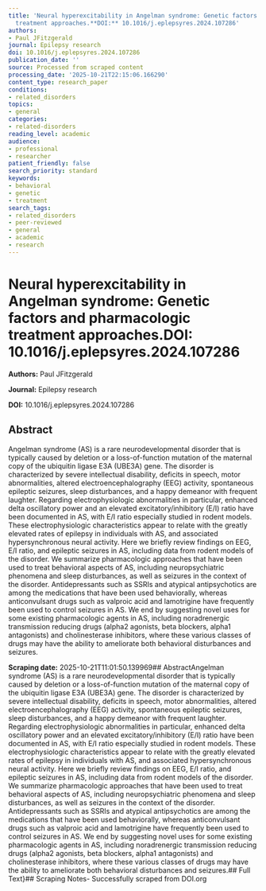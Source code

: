 ```yaml
---
title: 'Neural hyperexcitability in Angelman syndrome: Genetic factors and pharmacologic
  treatment approaches.**DOI:** 10.1016/j.eplepsyres.2024.107286'
authors:
- Paul JFitzgerald
journal: Epilepsy research
doi: 10.1016/j.eplepsyres.2024.107286
publication_date: ''
source: Processed from scraped content
processing_date: '2025-10-21T22:15:06.166290'
content_type: research_paper
conditions:
- related_disorders
topics:
- general
categories:
- related-disorders
reading_level: academic
audience:
- professional
- researcher
patient_friendly: false
search_priority: standard
keywords:
- behavioral
- genetic
- treatment
search_tags:
- related_disorders
- peer-reviewed
- general
- academic
- research
---
```


# Neural hyperexcitability in Angelman syndrome: Genetic factors and pharmacologic treatment approaches.**DOI:** 10.1016/j.eplepsyres.2024.107286

**Authors:** Paul JFitzgerald

**Journal:** Epilepsy research

**DOI:** 10.1016/j.eplepsyres.2024.107286

## Abstract

Angelman syndrome (AS) is a rare neurodevelopmental disorder that is typically caused by deletion or a loss-of-function mutation of the maternal copy of the ubiquitin ligase E3A (UBE3A) gene. The disorder is characterized by severe intellectual disability, deficits in speech, motor abnormalities, altered electroencephalography (EEG) activity, spontaneous epileptic seizures, sleep disturbances, and a happy demeanor with frequent laughter. Regarding electrophysiologic abnormalities in particular, enhanced delta oscillatory power and an elevated excitatory/inhibitory (E/I) ratio have been documented in AS, with E/I ratio especially studied in rodent models. These electrophysiologic characteristics appear to relate with the greatly elevated rates of epilepsy in individuals with AS, and associated hypersynchronous neural activity. Here we briefly review findings on EEG, E/I ratio, and epileptic seizures in AS, including data from rodent models of the disorder. We summarize pharmacologic approaches that have been used to treat behavioral aspects of AS, including neuropsychiatric phenomena and sleep disturbances, as well as seizures in the context of the disorder. Antidepressants such as SSRIs and atypical antipsychotics are among the medications that have been used behaviorally, whereas anticonvulsant drugs such as valproic acid and lamotrigine have frequently been used to control seizures in AS. We end by suggesting novel uses for some existing pharmacologic agents in AS, including noradrenergic transmission reducing drugs (alpha2 agonists, beta blockers, alpha1 antagonists) and cholinesterase inhibitors, where these various classes of drugs may have the ability to ameliorate both behavioral disturbances and seizures.

**Scraping date:** 2025-10-21T11:01:50.139969## AbstractAngelman syndrome (AS) is a rare neurodevelopmental disorder that is typically caused by deletion or a loss-of-function mutation of the maternal copy of the ubiquitin ligase E3A (UBE3A) gene. The disorder is characterized by severe intellectual disability, deficits in speech, motor abnormalities, altered electroencephalography (EEG) activity, spontaneous epileptic seizures, sleep disturbances, and a happy demeanor with frequent laughter. Regarding electrophysiologic abnormalities in particular, enhanced delta oscillatory power and an elevated excitatory/inhibitory (E/I) ratio have been documented in AS, with E/I ratio especially studied in rodent models. These electrophysiologic characteristics appear to relate with the greatly elevated rates of epilepsy in individuals with AS, and associated hypersynchronous neural activity. Here we briefly review findings on EEG, E/I ratio, and epileptic seizures in AS, including data from rodent models of the disorder. We summarize pharmacologic approaches that have been used to treat behavioral aspects of AS, including neuropsychiatric phenomena and sleep disturbances, as well as seizures in the context of the disorder. Antidepressants such as SSRIs and atypical antipsychotics are among the medications that have been used behaviorally, whereas anticonvulsant drugs such as valproic acid and lamotrigine have frequently been used to control seizures in AS. We end by suggesting novel uses for some existing pharmacologic agents in AS, including noradrenergic transmission reducing drugs (alpha2 agonists, beta blockers, alpha1 antagonists) and cholinesterase inhibitors, where these various classes of drugs may have the ability to ameliorate both behavioral disturbances and seizures.## Full Text}## Scraping Notes- Successfully scraped from DOI.org